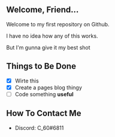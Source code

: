 ## Welcome, Friend...

Welcome to my first repository on Github.

I have no idea how any of this works.

But I'm gunna give it my best shot

## Things to Be Done

- [x] Wirte this
- [x] Create a pages blog thingy
- [ ] Code something **useful**

## How To Contact Me

- Discord: C_60#6811
